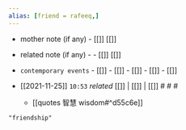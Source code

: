 ```yaml
---
alias: [friend = rafeeq,]
---
```

- mother note (if any)		- [[]] [[]]
- related note (if any) -		- [[]] [[]]
- `contemporary events`	- [[]]	- [[]]	- [[]]	- [[]]	- [[]]

- [[2021-11-25]]  `10:53` _related_ [[]] | [[]] | [[]] # # #
	- [[quotes 智慧 wisdom#^d55c6e]]

```query
"friendship"
```